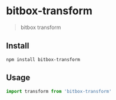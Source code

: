 # bitbox-transform
> bitbox transform

## Install

```
npm install bitbox-transform
```

## Usage

```js
import transform from 'bitbox-transform'
```
